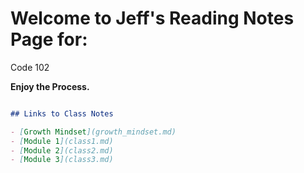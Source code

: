 # Welcome to Jeff's Reading Notes Page for:

Code 102

**Enjoy the Process.**

```markdown

## Links to Class Notes

- [Growth Mindset](growth_mindset.md)
- [Module 1](class1.md)
- [Module 2](class2.md)
- [Module 3](class3.md)
